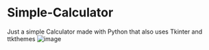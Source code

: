 # Simple-Calculator
Just a simple Calculator made with Python that also uses Tkinter and ttkthemes
![image](https://github.com/user-attachments/assets/cc6cfee3-2d3d-4109-9bd5-21bb866a46d3)
